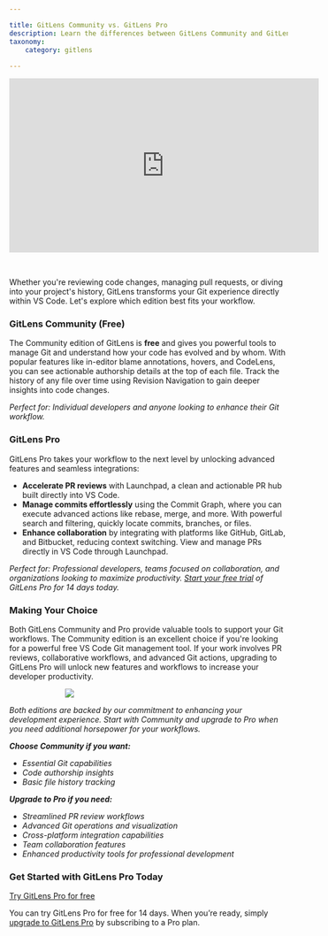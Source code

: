```yaml
---

title: GitLens Community vs. GitLens Pro
description: Learn the differences between GitLens Community and GitLens Pro
taxonomy:
    category: gitlens
    
---
```


<div class='embed-container embed-container--16-9'>
    <iframe width='560' height='315' src='https://www.youtube.com/embed/dOLvYFgJPyY?si=TXJOGHH_LoajOen6' frameborder='0' allowfullscreen></iframe>
</div>

<p> &nbsp; </p>

Whether you're reviewing code changes, managing pull requests, or diving into your project's history, GitLens transforms your Git experience directly within VS Code. Let's explore which edition best fits your workflow.

### GitLens Community (Free)

The Community edition of GitLens is **free** and gives you powerful tools to manage Git and understand how your code has evolved and by whom. With popular features like in-editor blame annotations, hovers, and CodeLens, you can see actionable authorship details at the top of each file. Track the history of any file over time using Revision Navigation to gain deeper insights into code changes.

_Perfect for: Individual developers and anyone looking to enhance their Git workflow._

### GitLens Pro

GitLens Pro takes your workflow to the next level by unlocking advanced features and seamless integrations:

* **Accelerate PR reviews** with Launchpad, a clean and actionable PR hub built directly into VS Code.
* **Manage commits effortlessly** using the Commit Graph, where you can execute advanced actions like rebase, merge, and more. With powerful search and filtering, quickly locate commits, branches, or files.
* **Enhance collaboration** by integrating with platforms like GitHub, GitLab, and Bitbucket, reducing context switching. View and manage PRs directly in VS Code through Launchpad.

*Perfect for: Professional developers, teams focused on collaboration, and organizations looking to maximize productivity.* *[Start your free trial](https://gitkraken.dev/register?product=gitlens&source=marketing_page&redirect_uri=vscode%3A%2F%2Feamodio.gitlens%2Flogin&flow=gitlens_web&utm_source=website&utm_medium=help-center&utm_campaign=pro-vs-community-pg&utm_content=button)* *of GitLens Pro for 14 days today.*

### Making Your Choice

Both GitLens Community and Pro provide valuable tools to support your Git workflows. The Community edition is an excellent choice if you're looking for a powerful free VS Code Git management tool. If your work involves PR reviews, collaborative workflows, and advanced Git actions, upgrading to GitLens Pro will unlock new features and workflows to increase your developer productivity.

<img src="/wp-content/uploads/gl-community-vs-pro.png" class="img-bordered img-responsive center" style="padding-left: 20%; padding-right: 20%;">

_Both editions are backed by our commitment to enhancing your development experience. Start with Community and upgrade to Pro when you need additional horsepower for your workflows._

**_Choose Community if you want:_**

* _Essential Git capabilities_
* _Code authorship insights_
* _Basic file history tracking_

**_Upgrade to Pro if you need:_**

* _Streamlined PR review workflows_
* _Advanced Git operations and visualization_
* _Cross-platform integration capabilities_
* _Team collaboration features_
* _Enhanced productivity tools for professional development_

### Get Started with GitLens Pro Today

<a class="button button--basic" href="https://gitkraken.dev/register?product=gitlens&source=marketing_page&redirect_uri=vscode%3A%2F%2Feamodio.gitlens%2Flogin&flow=gitlens_web&utm_source=website&utm_medium=help-center&utm_campaign=pro-vs-community-pg&utm_content=button" target="_blank">Try GitLens Pro for free</a> 

You can try GitLens Pro for free for 14 days. When you’re ready, simply [upgrade to GitLens Pro](https://gitkraken.dev/purchase/checkout?planType=PRO&planQuantity=1&product=gitlens&source=gitlens) by subscribing to a Pro plan. 
